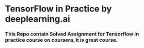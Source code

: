 # TensorFlow in Practice by deeplearning.ai

### This Repo contain Solved Assignment for Tensorflow in practice course on coursera, it is great course.
